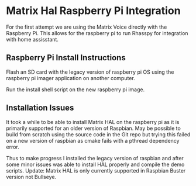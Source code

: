 
# Matrix Hal Raspberry Pi Integration

For the first attempt we are using the Matrix Voice directly with the Raspberry Pi. This allows for the raspberry pi to run Rhasspy for integration with home assisstant.

## Raspberry Pi Install Instructions
Flash an SD card with the legacy version of raspberry pi OS using the raspberry pi imager application on another computer.

Run the install shell script on the new raspberry pi image.



## Installation Issues
It took a while to be able to install Matrix HAL on the raspberry pi as it is primarily supported for an older version of Raspbian. May be possible to build from scratch using the source code in the Git repo but trying this failed on a new version of raspbian as cmake fails with a pthread dependency error.

Thus to make progress I installed the legacy version of raspbian and after some minor issues was able to install HAL properly and compile the demo scripts.
Update: Matrix HAL is only currently supported in Raspbian Buster version not Bullseye.


